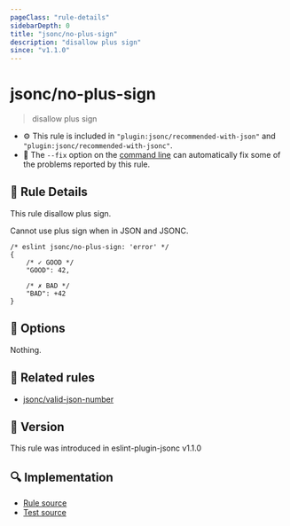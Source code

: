```yaml
---
pageClass: "rule-details"
sidebarDepth: 0
title: "jsonc/no-plus-sign"
description: "disallow plus sign"
since: "v1.1.0"
---
```


# jsonc/no-plus-sign

> disallow plus sign

- :gear: This rule is included in `"plugin:jsonc/recommended-with-json"` and `"plugin:jsonc/recommended-with-jsonc"`.
- :wrench: The `--fix` option on the [command line](https://eslint.org/docs/user-guide/command-line-interface#fixing-problems) can automatically fix some of the problems reported by this rule.

## :book: Rule Details

This rule disallow plus sign.

Cannot use plus sign when in JSON and JSONC.

<eslint-code-block fix>

<!-- eslint-skip -->

```json5
/* eslint jsonc/no-plus-sign: 'error' */
{
    /* ✓ GOOD */
    "GOOD": 42,

    /* ✗ BAD */
    "BAD": +42
}
```

</eslint-code-block>

## :wrench: Options

Nothing.

## :couple: Related rules

- [jsonc/valid-json-number]

[jsonc/valid-json-number]: ./valid-json-number.md

## :rocket: Version

This rule was introduced in eslint-plugin-jsonc v1.1.0

## :mag: Implementation

- [Rule source](https://github.com/ota-meshi/eslint-plugin-jsonc/blob/master/lib/rules/no-plus-sign.ts)
- [Test source](https://github.com/ota-meshi/eslint-plugin-jsonc/blob/master/tests/lib/rules/no-plus-sign.ts)
